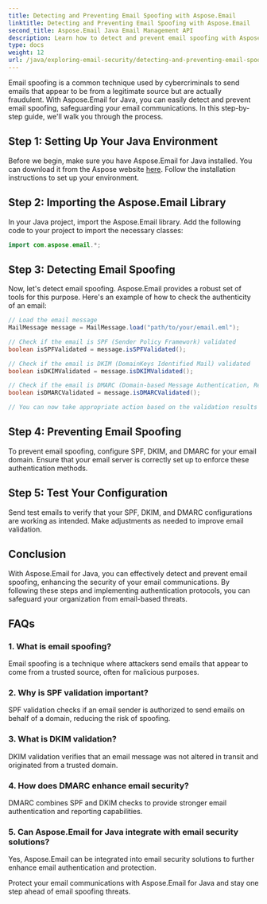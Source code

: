 ```yaml
---
title: Detecting and Preventing Email Spoofing with Aspose.Email
linktitle: Detecting and Preventing Email Spoofing with Aspose.Email
second_title: Aspose.Email Java Email Management API
description: Learn how to detect and prevent email spoofing with Aspose.Email for Java. Protect your emails from fraudulent manipulation.
type: docs
weight: 12
url: /java/exploring-email-security/detecting-and-preventing-email-spoofing/
---
```


Email spoofing is a common technique used by cybercriminals to send emails that appear to be from a legitimate source but are actually fraudulent. With Aspose.Email for Java, you can easily detect and prevent email spoofing, safeguarding your email communications. In this step-by-step guide, we'll walk you through the process.

## Step 1: Setting Up Your Java Environment

Before we begin, make sure you have Aspose.Email for Java installed. You can download it from the Aspose website [here](https://releases.aspose.com/email/java/). Follow the installation instructions to set up your environment.

## Step 2: Importing the Aspose.Email Library

In your Java project, import the Aspose.Email library. Add the following code to your project to import the necessary classes:

```java
import com.aspose.email.*;
```

## Step 3: Detecting Email Spoofing

Now, let's detect email spoofing. Aspose.Email provides a robust set of tools for this purpose. Here's an example of how to check the authenticity of an email:

```java
// Load the email message
MailMessage message = MailMessage.load("path/to/your/email.eml");

// Check if the email is SPF (Sender Policy Framework) validated
boolean isSPFValidated = message.isSPFValidated();

// Check if the email is DKIM (DomainKeys Identified Mail) validated
boolean isDKIMValidated = message.isDKIMValidated();

// Check if the email is DMARC (Domain-based Message Authentication, Reporting, and Conformance) validated
boolean isDMARCValidated = message.isDMARCValidated();

// You can now take appropriate action based on the validation results
```

## Step 4: Preventing Email Spoofing

To prevent email spoofing, configure SPF, DKIM, and DMARC for your email domain. Ensure that your email server is correctly set up to enforce these authentication methods.

## Step 5: Test Your Configuration

Send test emails to verify that your SPF, DKIM, and DMARC configurations are working as intended. Make adjustments as needed to improve email validation.

## Conclusion

With Aspose.Email for Java, you can effectively detect and prevent email spoofing, enhancing the security of your email communications. By following these steps and implementing authentication protocols, you can safeguard your organization from email-based threats.

## FAQs

### 1. What is email spoofing?
   Email spoofing is a technique where attackers send emails that appear to come from a trusted source, often for malicious purposes.

### 2. Why is SPF validation important?
   SPF validation checks if an email sender is authorized to send emails on behalf of a domain, reducing the risk of spoofing.

### 3. What is DKIM validation?
   DKIM validation verifies that an email message was not altered in transit and originated from a trusted domain.

### 4. How does DMARC enhance email security?
   DMARC combines SPF and DKIM checks to provide stronger email authentication and reporting capabilities.

### 5. Can Aspose.Email for Java integrate with email security solutions?
   Yes, Aspose.Email can be integrated into email security solutions to further enhance email authentication and protection.

Protect your email communications with Aspose.Email for Java and stay one step ahead of email spoofing threats.